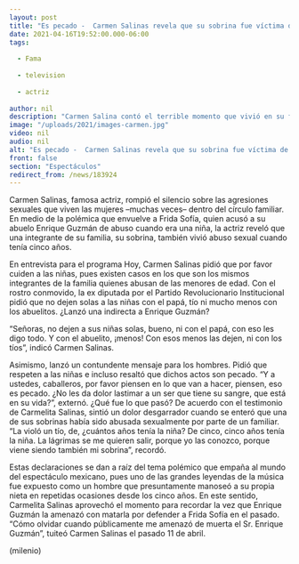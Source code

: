 ```yaml
---
layout: post
title: "Es pecado -  Carmen Salinas revela que su sobrina fue víctima de abuso sexual; la violó su tío"
date: 2021-04-16T19:52:00.000-06:00
tags:
  
  - Fama
  
  - television
  
  - actriz
  
author: nil
description: "Carmen Salina contó el terrible momento que vivió en su familia tras enterarse que su sobrina fue víctima de abuso cuando era niña por parte de su propio tío; la actriz pide que no se deje a las niñas con los tíos, pero menos con los abuelos. "
image: "/uploads/2021/images-carmen.jpg"
video: nil
audio: nil
alt: "Es pecado -  Carmen Salinas revela que su sobrina fue víctima de abuso sexual; la violó su tío"
front: false
section: "Espectáculos"
redirect_from: /news/183924
---
```


Carmen Salinas, famosa actriz, rompió el silencio sobre las agresiones sexuales que viven las mujeres –muchas veces– dentro del círculo familiar. En medio de la polémica que envuelve a Frida Sofía, quien acusó a su abuelo Enrique Guzmán de abuso cuando era una niña, la actriz reveló que una integrante de su familia, su sobrina, también vivió abuso sexual cuando tenía cinco años. 

En entrevista para el programa Hoy, Carmen Salinas pidió que por favor cuiden a las niñas, pues existen casos en los que son los mismos integrantes de la familia quienes abusan de las menores de edad. Con el rostro conmovido, la ex diputada por el Partido Revolucionario Institucional pidió que no dejen solas a las niñas con el papá, tío ni mucho menos con los abuelitos. ¿Lanzó una indirecta a Enrique Guzmán? 

“Señoras, no dejen a sus niñas solas, bueno, ni con el papá, con eso les digo todo. Y con el abuelito, ¡menos! Con esos menos las dejen, ni con los tíos”, indicó Carmen Salinas. 

Asimismo, lanzó un contundente mensaje para los hombres. Pidió que respeten a las niñas e incluso resaltó que dichos actos son pecado. 
“Y a ustedes, caballeros, por favor piensen en lo que van a hacer, piensen, eso es pecado. ¿No les da dolor lastimar a un ser que tiene su sangre, que está en su vida?”, externó. 
¿Qué fue lo que pasó? De acuerdo con el testimonio de Carmelita Salinas, sintió un dolor desgarrador cuando se enteró que una de sus sobrinas había sido abusada sexualmente por parte de un familiar. 
“La violó un tío, de, ¿cuántos años tenía la niña? De cinco, cinco años tenía la niña. La lágrimas se me quieren salir, porque yo las conozco, porque viene siendo también mi sobrina”, recordó. 

Estas declaraciones se dan a raíz del tema polémico que empaña al mundo del espectáculo mexicano, pues uno de las grandes leyendas de la música fue expuesto como un hombre que presuntamente manoseó a su propia nieta en repetidas ocasiones desde los cinco años. 
En este sentido, Carmelita Salinas aprovechó el momento para recordar la vez que Enrique Guzmán la amenazó con matarla por defender a Frida Sofía en el pasado. 
“Cómo olvidar cuando públicamente me amenazó de muerta el Sr. Enrique Guzmán”, tuiteó Carmen Salinas el pasado 11 de abril. 

(milenio)